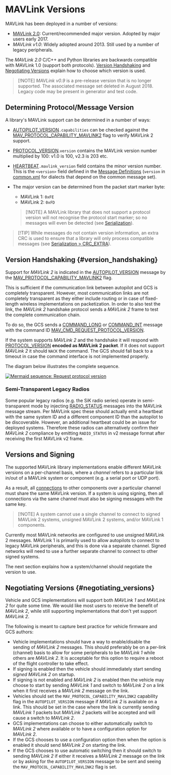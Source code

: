 # MAVLink Versions

MAVLink has been deployed in a number of versions:

- [MAVLink 2.0](../guide/mavlink_2.md): Current/recommended major version. Adopted by major users early 2017.
- *MAVLink v1.0*: Widely adopted around 2013. Still used by a number of legacy peripherals.

The *MAVLink 2.0* C/C++ and Python libraries are backwards compatible with MAVLink 1.0 (support both protocols). [Version Handshaking](#version_handshaking) and [Negotiating Versions](#negotiating_versions) explain how to choose which version is used.

> [!NOTE] *MAVLink v0.9* is a pre-release version that is no longer supported. The associated message set deleted in August 2018. Legacy code may be present in generator and test code.

## Determining Protocol/Message Version

A library's MAVLink support can be determined in a number of ways:

- [AUTOPILOT_VERSION](../messages/common.md#AUTOPILOT_VERSION)`.capabilities` can be checked against the [MAV_PROTOCOL_CAPABILITY_MAVLINK2](../messages/common.md#MAV_PROTOCOL_CAPABILITY_MAVLINK2) flag to verify MAVLink 2 support.
- [PROTOCOL_VERSION](../messages/common.md#PROTOCOL_VERSION).`version` contains the MAVLink version number multiplied by 100: v1.0 is 100, <!-- v2.0 is 200, --> v2.3 is 203 etc.

- [HEARTBEAT](../messages/common.md#HEARTBEAT)`.mavlink_version` field contains the minor version number. This is the `<version>` field defined in the [Message Definitions](../messages/index.md) (`version` in [common.xml](../messages/common.md) for dialects that depend on the common message set).
- The major version can be determined from the packet start marker byte:
    
    - MAVLink 1: `0xFE`
    - MAVLink 2: `0xFD`
    
    > [!NOTE] A MAVLink library that does not support a protocol version will not recognise the protocol start marker; so no messages will even be detected (see [Serialization](../guide/serialization.md)).

> [!TIP] While messages do not contain version information, an extra CRC is used to ensure that a library will only process compatible messages (see [Serialization > CRC_EXTRA](../guide/serialization.md)).

## Version Handshaking {#version_handshaking}

Support for *MAVLink 2* is indicated in the [AUTOPILOT_VERSION](../messages/common.md#AUTOPILOT_VERSION) message by the [MAV_PROTOCOL_CAPABILITY_MAVLINK2](../messages/common.md#MAV_PROTOCOL_CAPABILITY_MAVLINK2) flag.

This is sufficient if the communication link between autopilot and GCS is completely transparent. However, most communication links are not completely transparent as they either include routing or in case of fixed-length wireless implementations on packetization. In order to also test the link, the *MAVLink 2* handshake protocol sends a *MAVLink 2* frame to test the complete communication chain.

To do so, the GCS sends a [COMMAND_LONG](../messages/common.md#COMMAND_LONG) or [COMMAND_INT](../messages/common.md#COMMAND_INT) message with the command ID [MAV_CMD_REQUEST_PROTOCOL_VERSION](../messages/common.md#MAV_CMD_REQUEST_PROTOCOL_VERSION).

If the system supports *MAVLink 2* and the handshake it will respond with [PROTOCOL_VERSION](../messages/common.md#PROTOCOL_VERSION) **encoded as MAVLink 2 packet**. If it does not support *MAVLink 2* it should `NACK` the command. The GCS should fall back to a timeout in case the command interface is not implemented properly.

The diagram below illustrates the complete sequence.

[![Mermaid sequence: Request protocol version](https://mermaid.ink/img/eyJjb2RlIjoic2VxdWVuY2VEaWFncmFtO1xuICAgIHBhcnRpY2lwYW50IEdDU1xuICAgIHBhcnRpY2lwYW50IERyb25lXG4gICAgR0NTLT4-RHJvbmU6IE1BVl9DTURfUkVRVUVTVF9QUk9UT0NPTF9WRVJTSU9OXG4gICAgR0NTLT4-R0NTOiBTdGFydCB0aW1lb3V0XG4gICAgRHJvbmUtPj5HQ1M6IFBST1RPQ09MX1ZFUlNJT04gaW4gTUFWTGluayAyIGZyYW1pbmdcbiAgICBHQ1MtPj5Ecm9uZTogSWYgQUNLOiBTd2l0Y2hlcyB0byBNQVZMaW5rIDJcbiAgICBEcm9uZS0-PkdDUzogU3dpdGNoZXMgdG8gTUFWTGluayAyIG9uIHJlY2VpdmUiLCJtZXJtYWlkIjp7InRoZW1lIjoiZGVmYXVsdCJ9LCJ1cGRhdGVFZGl0b3IiOmZhbHNlfQ)](https://mermaid-js.github.io/mermaid-live-editor/#/edit/eyJjb2RlIjoic2VxdWVuY2VEaWFncmFtO1xuICAgIHBhcnRpY2lwYW50IEdDU1xuICAgIHBhcnRpY2lwYW50IERyb25lXG4gICAgR0NTLT4-RHJvbmU6IE1BVl9DTURfUkVRVUVTVF9QUk9UT0NPTF9WRVJTSU9OXG4gICAgR0NTLT4-R0NTOiBTdGFydCB0aW1lb3V0XG4gICAgRHJvbmUtPj5HQ1M6IFBST1RPQ09MX1ZFUlNJT04gaW4gTUFWTGluayAyIGZyYW1pbmdcbiAgICBHQ1MtPj5Ecm9uZTogSWYgQUNLOiBTd2l0Y2hlcyB0byBNQVZMaW5rIDJcbiAgICBEcm9uZS0-PkdDUzogU3dpdGNoZXMgdG8gTUFWTGluayAyIG9uIHJlY2VpdmUiLCJtZXJtYWlkIjp7InRoZW1lIjoiZGVmYXVsdCJ9LCJ1cGRhdGVFZGl0b3IiOmZhbHNlfQ)

<!-- Original sequence
sequenceDiagram;
    participant GCS
    participant Drone
    GCS->>Drone: MAV_CMD_REQUEST_PROTOCOL_VERSION
    GCS->>GCS: Start timeout
    Drone->>GCS: PROTOCOL_VERSION in MAVLink 2 framing
    GCS->>Drone: If ACK: Switches to MAVLink 2
    Drone->>GCS: Switches to MAVLink 2 on receive
-->

### Semi-Transparent Legacy Radios

Some popular legacy radios (e.g. the SiK radio series) operate in semi-transparent mode by injecting [RADIO_STATUS](../messages/common.md#RADIO_STATUS) messages into the MAVLink message stream. Per MAVLink spec these should actually emit a heartbeat with the same system ID and a different component ID than the autopilot to be discoverable. However, an additional heartbeat could be an issue for deployed systems. Therefore these radios can alternatively confirm their *MAVLink 2* compliance by emitting `RADIO_STATUS` in v2 message format after receiving the first MAVLink v2 frame.

## Versions and Signing

The supported MAVLink library implementations enable different MAVLink versions on a per-channel basis, where a *channel* refers to a particular link in/out of a MAVLink system or component (e.g. a serial port or UDP port).

As a result, all [connections](../services/heartbeat.md) to other components over a particular channel must share the same MAVLink version. If a system is using signing, then all connections via the same channel must also be signing messages with the same key.

> [!NOTE] A system cannot use a single channel to connect to signed MAVLink 2 systems, unsigned MAVLink 2 systems, and/or MAVLink 1 components.

Currently most MAVLink networks are configured to use unsigned MAVLink 2 messages. MAVLink 1 is primarily used to allow autopilots to connect to legacy MAVLink peripherals, and this is done via a separate channel. Signed networks will need to use a further separate channel to connect to other signed systems.

The next section explains how a system/channel should negotiate the version to use.

## Negotiating Versions {#negotiating_versions}

Vehicle and GCS implementations will support both *MAVLink 1* and *MAVLink 2* for quite some time. We would like most users to receive the benefit of *MAVLink 2*, while still supporting implementations that don't yet support *MAVLink 2*.

The following is meant to capture best practice for vehicle firmware and GCS authors:

- Vehicle implementations should have a way to enable/disable the sending of *MAVLink 2* messages. This should preferably be on a per-link (channel) basis to allow for some peripherals to be *MAVLink 1* while others are *MAVLink 2*. It is acceptable for this option to require a reboot of the flight controller to take effect.
- If signing is enabled then the vehicle should immediately start sending *signed* *MAVLink 2* on startup.
- If signing is not enabled and *MAVLink 2* is enabled then the vehicle may choose to start by sending *MAVLink 1* and switch to *MAVLink 2* on a link when it first receives a *MAVLink 2* message on the link.
- Vehicles should set the `MAV_PROTOCOL_CAPABILITY_MAVLINK2` capability flag in the `AUTOPILOT_VERSION` message if *MAVLink 2* is available on a link. This should be set in the case where the link is currently sending *MAVLink 1* packets but *MAVLink 2* packets will be accepted and will cause a switch to *MAVLink 2*.
- GCS implementations can choose to either automatically switch to *MAVLink 2* where available or to have a configuration option for *MAVLink 2*.
- If the GCS chooses to use a configuration option then when the option is enabled it should send *MAVLink 2* on starting the link.
- If the GCS chooses to use automatic switching then it should switch to sending *MAVLink 2* if either it receives a *MAVLink 2* message on the link or by asking for the `AUTOPILOT_VERSION` message to be sent and seeing the `MAV_PROTOCOL_CAPABILITY_MAVLINK2` flag is set.